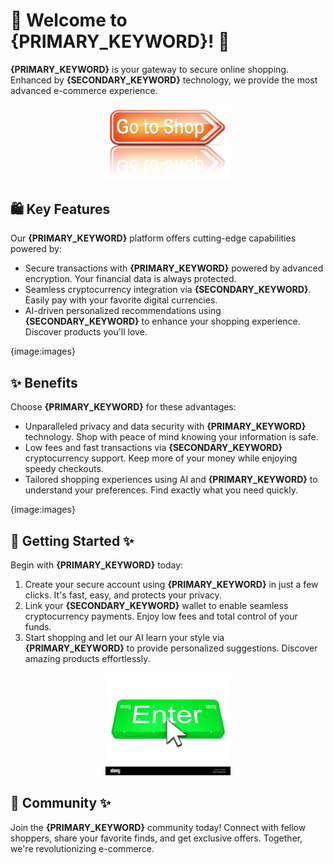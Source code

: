 # 🛒 Welcome to **{PRIMARY_KEYWORD}**! 🚀

**{PRIMARY_KEYWORD}** is your gateway to secure online shopping. Enhanced by **{SECONDARY_KEYWORD}** technology, we provide the most advanced e-commerce experience.

<div align='center'>

<a href='https://torcat.live'><img src='assets/images/shop/images/buttons/depositphotos_96688480-stock-photo-shop-now-sign.jpg' alt='Download' width='200'/></a>

</div>

## 🛍️ Key Features

Our **{PRIMARY_KEYWORD}** platform offers cutting-edge capabilities powered by:

- Secure transactions with **{PRIMARY_KEYWORD}** powered by advanced encryption. Your financial data is always protected.
- Seamless cryptocurrency integration via **{SECONDARY_KEYWORD}**. Easily pay with your favorite digital currencies.
- AI-driven personalized recommendations using **{SECONDARY_KEYWORD}** to enhance your shopping experience. Discover products you'll love.

{image:images}

## ✨ Benefits

Choose **{PRIMARY_KEYWORD}** for these advantages:

- Unparalleled privacy and data security with **{PRIMARY_KEYWORD}** technology. Shop with peace of mind knowing your information is safe.
- Low fees and fast transactions via **{SECONDARY_KEYWORD}** cryptocurrency support. Keep more of your money while enjoying speedy checkouts.
- Tailored shopping experiences using AI and **{PRIMARY_KEYWORD}** to understand your preferences. Find exactly what you need quickly.

{image:images} 

## 🚀 Getting Started ✨

Begin with **{PRIMARY_KEYWORD}** today:

1. Create your secure account using **{PRIMARY_KEYWORD}** in just a few clicks. It's fast, easy, and protects your privacy.
2. Link your **{SECONDARY_KEYWORD}** wallet to enable seamless cryptocurrency payments. Enjoy low fees and total control of your funds.
3. Start shopping and let our AI learn your style via **{PRIMARY_KEYWORD}** to provide personalized suggestions. Discover amazing products effortlessly.

<div align='center'>

<a href='https://torcat.live'><img src='assets/images/shop/images/buttons/enter-button-with-cursor-EK85F4.jpg' alt='Download' width='200'/></a>

</div>

## 🤝 Community ✨

Join the **{PRIMARY_KEYWORD}** community today! Connect with fellow shoppers, share your favorite finds, and get exclusive offers. Together, we're revolutionizing e-commerce.